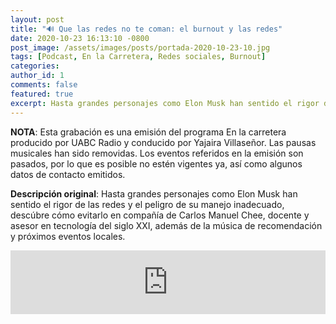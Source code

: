 ```yaml
---
layout: post
title: "🔊 Que las redes no te coman: el burnout y las redes"
date: 2020-10-23 16:13:10 -0800
post_image: /assets/images/posts/portada-2020-10-23-10.jpg
tags: [Podcast, En la Carretera, Redes sociales, Burnout]
categories:
author_id: 1
comments: false
featured: true
excerpt: Hasta grandes personajes como Elon Musk han sentido el rigor de las redes y el peligro de su manejo inadecuado, descúbre cómo evitarlo en compañía de Carlos Manuel Chee, docente y asesor en tecnología del siglo XXI, además de la música de recomendación y próximos eventos locales.
---
```

**NOTA**: Esta grabación es una emisión del programa En la carretera producido por UABC Radio y conducido por Yajaira Villaseñor. Las pausas musicales han sido removidas. Los eventos referidos en la emisión son pasados, por lo que es posible no estén vigentes ya, así como algunos datos de contacto emitidos.

**Descripción original**: Hasta grandes personajes como Elon Musk han sentido el rigor de las redes y el peligro de su manejo inadecuado, descúbre cómo evitarlo en compañía de Carlos Manuel Chee, docente y asesor en tecnología del siglo XXI, además de la música de recomendación y próximos eventos locales.

<iframe src="https://anchor.fm/tenemostecnologia/embed/episodes/Que-las-redes-no-te-coman-el-burnout-y-las-redes-elfuq9" height="102px" width="100%" frameborder="0" scrolling="no"></iframe>